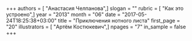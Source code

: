 +++
authors = [ "Анастасия Челпанова",]
slogan = ""
rubric = [ "Как это устроено",]
year = "2013"
month = "06"
date = "2017-05-24T18:25:38+03:00"
title = "Приключения нотного листа"
first_page = "20"
illustrators = [ "Артём Костюкевич",]
npages = "7"
in_sample = false
+++
